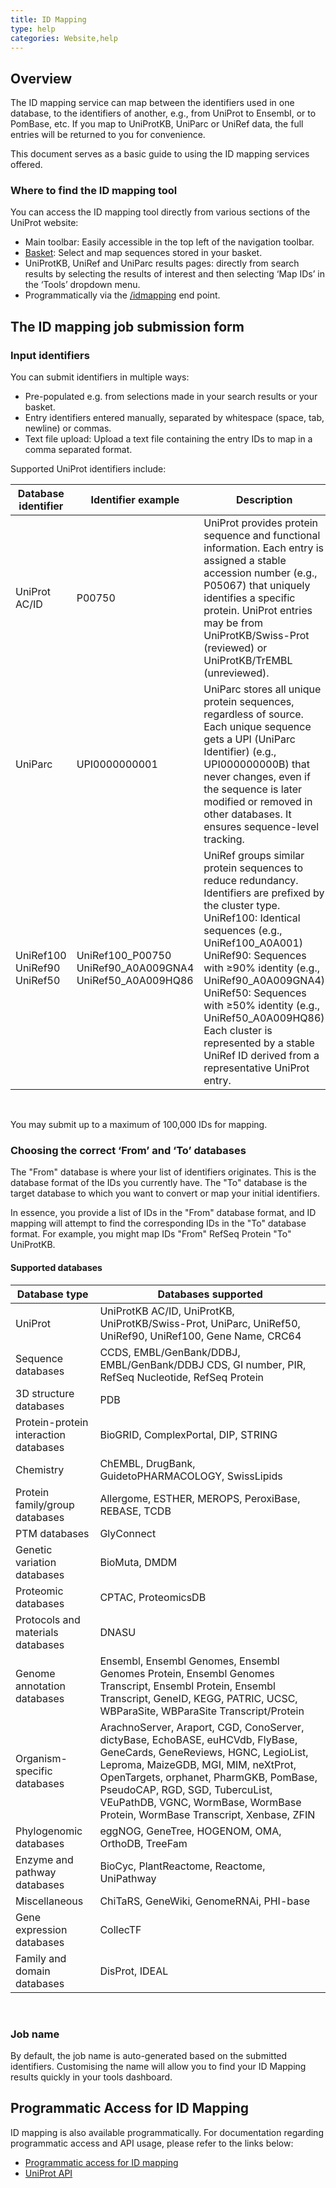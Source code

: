 ```yaml
---
title: ID Mapping
type: help
categories: Website,help
---
```


## Overview

The ID mapping service can map between the identifiers used in one database, to the identifiers of another, e.g., from UniProt to Ensembl, or to PomBase, etc. If you map to UniProtKB, UniParc or UniRef data, the full entries will be returned to you for convenience.

This document serves as a basic guide to using the ID mapping services offered.

### Where to find the ID mapping tool

You can access the ID mapping tool directly from various sections of the UniProt website:

* Main toolbar: Easily accessible in the top left of the navigation toolbar.  
* [Basket](https://www.uniprot.org/help/basket): Select and map sequences stored in your basket.  
* UniProtKB, UniRef and UniParc results pages: directly from search results by selecting the results of interest and then selecting ‘Map IDs’ in the ‘Tools’ dropdown menu.  
* Programmatically via the [/idmapping](https://www.uniprot.org/api-documentation/idmapping) end point.

## The ID mapping job submission form

### Input identifiers

You can submit identifiers in multiple ways:

* Pre-populated e.g. from selections made in your search results or your basket.  
* Entry identifiers entered manually, separated by whitespace (space, tab, newline) or commas.  
* Text file upload: Upload a text file containing the entry IDs to map in a comma separated format.

Supported UniProt identifiers include:

| Database identifier | Identifier example | Description |
| ----- | ----- | ----- |
| UniProt AC/ID | P00750 | UniProt provides protein sequence and functional information. Each entry is assigned a stable accession number (e.g., P05067) that uniquely identifies a specific protein. UniProt entries may be from UniProtKB/Swiss-Prot (reviewed) or UniProtKB/TrEMBL (unreviewed). |
| UniParc | UPI0000000001 | UniParc stores all unique protein sequences, regardless of source. Each unique sequence gets a UPI (UniParc Identifier) (e.g., UPI000000000B) that never changes, even if the sequence is later modified or removed in other databases. It ensures sequence-level tracking. |
| UniRef100<br>UniRef90<br>UniRef50 | UniRef100\_P00750 UniRef90\_A0A009GNA4 UniRef50\_A0A009HQ86 | UniRef groups similar protein sequences to reduce redundancy.  Identifiers are prefixed by the cluster type.<br>UniRef100: Identical sequences (e.g., UniRef100\_A0A001)<br>UniRef90: Sequences with ≥90% identity (e.g., UniRef90\_A0A009GNA4)<br>UniRef50: Sequences with ≥50% identity (e.g., UniRef50\_A0A009HQ86)<br>Each cluster is represented by a stable UniRef ID derived from a representative UniProt entry.  |

<br>

You may submit up to a maximum of 100,000 IDs for mapping.

### Choosing the correct ‘From’ and ‘To’ databases

The "From" database is where your list of identifiers originates. This is the database format of the IDs you currently have. The "To" database is the target database to which you want to convert or map your initial identifiers.

In essence, you provide a list of IDs in the "From" database format, and ID mapping will attempt to find the corresponding IDs in the "To" database format. For example, you might map IDs "From" RefSeq Protein "To" UniProtKB.

#### Supported databases

| Database type | Databases supported |
| ----- | ----- |
| UniProt | UniProtKB AC/ID, UniProtKB, UniProtKB/Swiss-Prot, UniParc, UniRef50, UniRef90, UniRef100, Gene Name, CRC64 |
| Sequence databases | CCDS, EMBL/GenBank/DDBJ, EMBL/GenBank/DDBJ CDS, GI number, PIR, RefSeq Nucleotide, RefSeq Protein |
| 3D structure databases | PDB |
| Protein-protein interaction databases | BioGRID, ComplexPortal, DIP, STRING |
| Chemistry | ChEMBL, DrugBank, GuidetoPHARMACOLOGY, SwissLipids |
| Protein family/group databases | Allergome, ESTHER, MEROPS, PeroxiBase, REBASE, TCDB |
| PTM databases | GlyConnect |
| Genetic variation databases | BioMuta, DMDM |
| Proteomic databases | CPTAC, ProteomicsDB |
| Protocols and materials databases | DNASU |
| Genome annotation databases | Ensembl, Ensembl Genomes, Ensembl Genomes Protein, Ensembl Genomes Transcript, Ensembl Protein, Ensembl Transcript, GeneID, KEGG, PATRIC, UCSC, WBParaSite, WBParaSite Transcript/Protein |
| Organism-specific databases | ArachnoServer, Araport, CGD, ConoServer, dictyBase, EchoBASE, euHCVdb, FlyBase, GeneCards, GeneReviews, HGNC, LegioList, Leproma, MaizeGDB, MGI, MIM, neXtProt, OpenTargets, orphanet, PharmGKB, PomBase, PseudoCAP, RGD, SGD, TubercuList, VEuPathDB, VGNC, WormBase, WormBase Protein, WormBase Transcript, Xenbase, ZFIN |
| Phylogenomic databases | eggNOG, GeneTree, HOGENOM, OMA, OrthoDB, TreeFam |
| Enzyme and pathway databases | BioCyc, PlantReactome, Reactome, UniPathway |
| Miscellaneous | ChiTaRS, GeneWiki, GenomeRNAi, PHI-base |
| Gene expression databases | CollecTF |
| Family and domain databases | DisProt, IDEAL |

<br>

### Job name

By default, the job name is auto-generated based on the submitted identifiers. Customising the name will allow you to find your ID Mapping results quickly in your tools dashboard.

## Programmatic Access for ID Mapping

ID mapping is also available programmatically. For documentation regarding programmatic access and API usage, please refer to the links below:

* [Programmatic access for ID mapping](https://www.uniprot.org/help/id_mapping_prog)  
* [UniProt API](https://www.uniprot.org/api-documentation/idmapping)
